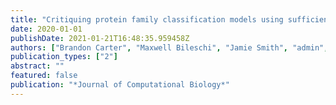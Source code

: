 ```yaml
---
title: "Critiquing protein family classification models using sufficient input subsets"
date: 2020-01-01
publishDate: 2021-01-21T16:48:35.959458Z
authors: ["Brandon Carter", "Maxwell Bileschi", "Jamie Smith", "admin", "Drew Bryant", "David Belanger", "Lucy J Colwell"]
publication_types: ["2"]
abstract: ""
featured: false
publication: "*Journal of Computational Biology*"
---
```


